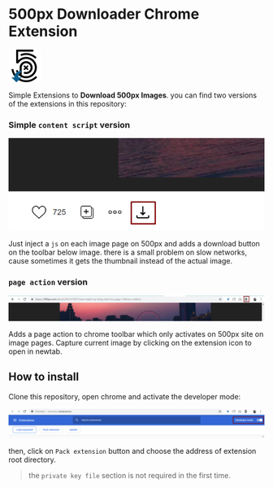# 500px Downloader Chrome Extension

![Logo](assets/icon.png)

Simple Extensions to **Download 500px Images**. you can find two versions of the extensions in this repository:

### Simple `content script` version

![Download button added to toolbar below image](assets/download&#32;button.png)

Just inject a `js` on each image page on 500px and adds a download button on the toolbar below image. there is a small problem on slow networks, cause sometimes it gets the thumbnail instead of the actual image.

### `page action` version

![Page action added to chrome toolbar](assets/page&#32;action.png)

Adds a page action to chrome toolbar which only activates on 500px site on image pages. Capture current image by clicking on the extension icon to open in newtab.

## How to install

Clone this repository, open chrome and activate the developer mode:

![How to turn developer mode on](assets/chrome&#32;developer&#32;mode.png)

then, click on `Pack extension` button and choose the address of extension root directory.
> the `private key file` section is not required in the first time.